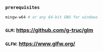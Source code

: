 ### `prerequisites`

```bash
mingw-w64 # or any 64-bit GNU for windows
```
### `GLM`: https://github.com/g-truc/glm
### `GLFW`: https://www.glfw.org/
